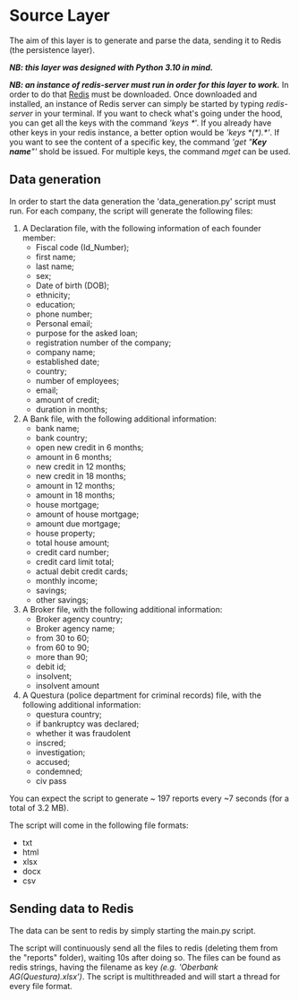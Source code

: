 # Source Layer

The aim of this layer is to generate and parse the data, sending it to Redis (the persistence layer).

***NB: this layer was designed with Python 3.10 in mind.***

***NB: an instance of redis-server must run in order for this layer to work.*** In order to do that [Redis](https://redis.io/download/) must be downloaded.
Once downloaded and installed, an instance of Redis server can simply be started by typing *redis-server* in your terminal.
If you want to check what's going under the hood, you can get all the keys with the command _'keys \*_'. If you already have other keys in your redis instance, a better
option would be _'keys \*(\*).\*'_. If you want to see the content of a specific key, the command _'get "**Key name**"'_ shold be issued. For multiple keys, the command _mget_
can be used. 

## Data generation 

In order to start the data generation the 'data_generation.py' script must run.
For each company, the script will generate the following files:
1. A Declaration file, with the following information of each founder member:
   - Fiscal code (Id_Number);
   - first name;
   - last name;
   - sex;
   - Date of birth (DOB);
   - ethnicity;
   - education;
   - phone number;
   - Personal email;
   - purpose for the asked loan;
   - registration number of the company;
   - company name;
   - established date;
   - country;
   - number of employees;
   - email;
   - amount of credit;
   - duration in months;
2. A Bank file, with the following additional information:
   - bank  name;
   - bank  country;
   - open  new  credit  in  6  months;
   - amount  in  6  months;
   - new  credit  in  12  months;
   - new  credit  in  18  months;
   - amount  in  12  months;
   - amount  in  18  months;
   - house  mortgage;
   - amount  of  house  mortgage;
   - amount  due  mortgage;
   - house  property;
   - total  house  amount;
   - credit  card  number;
   - credit  card  limit  total;
   - actual  debit  credit  cards;
   - monthly  income;
   - savings;
   - other  savings;
3. A Broker file, with the following additional information:
   - Broker agency country;
   - Broker agency name;
   - from 30 to 60;
   - from 60 to 90;
   - more than 90;
   - debit id;
   - insolvent;
   - insolvent amount
4. A Questura (police department for criminal records) file, with the following additional information:
   - questura country;
   - if bankruptcy was declared;
   - whether it was fraudolent
   - inscred;
   - investigation;
   - accused;
   - condemned;
   - civ pass

You can expect the script to generate ~ 197 reports every ~7 seconds (for a total of 3.2 MB).

The script will come in the following file formats:
- txt
- html
- xlsx
- docx
- csv

## Sending data to Redis

The data can be sent to redis by simply starting the main.py script.

The script will continuously send all the files to redis (deleting them from the "reports" folder), waiting 10s after doing so.
The files can be found as redis strings, having the filename as key *(e.g. 'Oberbank AG(Questura).xlsx')*.
The script is multithreaded and will start a thread for every file format.
